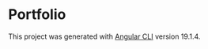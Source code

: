 # Portfolio

This project was generated with [Angular CLI](https://github.com/angular/angular-cli) version 19.1.4.